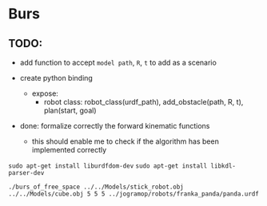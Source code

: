 # Burs

## TODO:
- add function to accept `model path`, `R`, `t` to add as a scenario
- create python binding
  - expose:
    - robot class: robot_class(urdf_path), add_obstacle(path, R, t), plan(start, goal)

- done: formalize correctly the forward kinematic functions
  - this should enable me to check if the algorithm has been implemented correctly


`sudo apt-get install liburdfdom-dev`
`sudo apt-get install libkdl-parser-dev`

`./burs_of_free_space ../../Models/stick_robot.obj ../../Models/cube.obj 5 5 5 ../jogramop/robots/franka_panda/panda.urdf `
